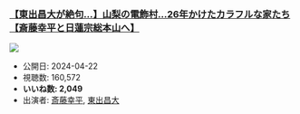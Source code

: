 ### [【東出昌大が絶句…】山梨の電飾村…26年かけたカラフルな家たち【斎藤幸平と日蓮宗総本山へ】](https://www.youtube.com/watch?v=v5IYoV-wkPY)
[![](https://img.youtube.com/vi/v5IYoV-wkPY/sddefault.jpg)](https://www.youtube.com/watch?v=v5IYoV-wkPY)
-   公開日: 2024-04-22
-   視聴数: 160,572
-   **いいね数: 2,049**
-   出演者: [斎藤幸平](/rehacq_fan/people/斎藤幸平 "wikilink"), [東出昌大](/rehacq_fan/people/東出昌大 "wikilink")
